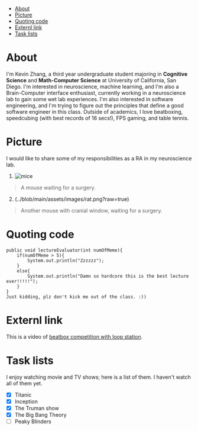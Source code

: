 - [About](#about)
- [Picture](#picture)
- [Quoting code](#quoting-code)
- [Externl link](#externl-link)
- [Task lists](#task-lists)






# About
I'm Kevin Zhang, a third year undergraduate student majoring in **Cognitive Science** and **Math-Computer Science** at University 
of California, San Diego. I'm interested in neuroscience, machine learning, and I'm also a Brain-Computer interface enthusiast, 
currently working in a neuroscience lab to gain some wet lab experiences. I'm also interested in software engineering, and I'm trying 
to figure out the principles that define a good software engineer in this class. Outside of academics, I love beatboxing, speedcubing
(with best records of 16 secs!), FPS gaming, and table tennis.


# Picture
I would like to share some of my responsibilities as a RA in my neuroscience lab.

1. ![mice](https://user-images.githubusercontent.com/96039456/193138944-93d77a64-86ca-444a-9389-e372281058c5.jpg)
> A mouse waiting for a surgery.

2. (../blob/main/assets/images/rat.png?raw=true)
> Another mouse with cranial window, waiting for a surgery.


# Quoting code
```
public void lectureEvaluator(int numOfMeme){
    if(numOfMeme > 5){
        System.out.println("Zzzzzz");
    }
    else{
        System.out.println("Damn so hardcore this is the best lecture ever!!!!!");
    }
}
Just kidding, plz don't kick me out of the class. :))
```


# Externl link
This is a video of [beatbox competition with loop station](https://www.youtube.com/watch?v=-h9U274wZs8).

# Task lists
I enjoy watching movie and TV shows; here is a list of them. I haven't watch all of them yet. 
- [x] Titanic
- [x] Inception
- [x] The Truman show
- [x] The Big Bang Theory
- [ ] Peaky Blinders